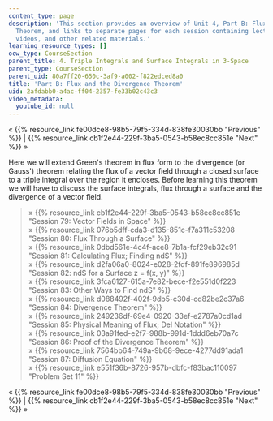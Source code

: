 ```yaml
---
content_type: page
description: 'This section provides an overview of Unit 4, Part B: Flux and the Divergence
  Theorem, and links to separate pages for each session containing lecture notes,
  videos, and other related materials.'
learning_resource_types: []
ocw_type: CourseSection
parent_title: 4. Triple Integrals and Surface Integrals in 3-Space
parent_type: CourseSection
parent_uid: 80a7ff20-650c-3af9-a002-f822edced8a0
title: 'Part B: Flux and the Divergence Theorem'
uid: 2afdabb0-a4ac-ff04-2357-fe33b02c43c3
video_metadata:
  youtube_id: null
---
```


« {{% resource_link fe00dce8-98b5-79f5-334d-838fe30030bb "Previous" %}} | {{% resource_link cb1f2e44-229f-3ba5-0543-b58ec8cc851e "Next" %}} »

Here we will extend Green's theorem in flux form to the divergence (or Gauss') theorem relating the flux of a vector field through a closed surface to a triple integral over the region it encloses. Before learning this theorem we will have to discuss the surface integrals, flux through a surface and the divergence of a vector field.

> » {{% resource_link cb1f2e44-229f-3ba5-0543-b58ec8cc851e "Session 79: Vector Fields in Space" %}}  
> » {{% resource_link 076b5dff-cda3-d135-851c-f7a311c53208 "Session 80: Flux Through a Surface" %}}  
> » {{% resource_link 0dbd561e-4c4f-ace8-7b1a-fcf29eb32c91 "Session 81: Calculating Flux; Finding ndS" %}}  
> » {{% resource_link d2fa06a0-8024-e028-2fdf-891fe896985d "Session 82: ndS for a Surface z = f(x, y)" %}}  
> » {{% resource_link 3fca6127-615a-7e82-bece-f2e551d0f223 "Session 83: Other Ways to Find ndS" %}}  
> » {{% resource_link d088492f-402f-9db5-c30d-cd82be2c37a6 "Session 84: Divergence Theorem" %}}  
> » {{% resource_link 249236df-69e4-0920-33ef-e2787a0cd1ad "Session 85: Physical Meaning of Flux; Del Notation" %}}  
> » {{% resource_link 03a91fed-e2f7-988b-991d-1ddd6eb70a7c "Session 86: Proof of the Divergence Theorem" %}}  
> » {{% resource_link 7564bb64-749a-9b68-9ece-4277dd91ada1 "Session 87: Diffusion Equation" %}}  
> » {{% resource_link e551f36b-8726-957b-dbfc-f83bac110097 "Problem Set 11" %}}

« {{% resource_link fe00dce8-98b5-79f5-334d-838fe30030bb "Previous" %}} | {{% resource_link cb1f2e44-229f-3ba5-0543-b58ec8cc851e "Next" %}} »